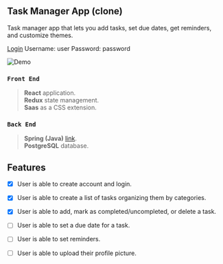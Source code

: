 
## Task Manager App (clone)

Task manager app that lets you add tasks, set due dates, get reminders, and customize themes. 

[Login](https://to-do-app-five.now.sh/login)
Username: user
Password: password


![Demo](src/assets/fast-x5.gif)

### `Front End`

>**React** application.  
 **Redux** state management.  
 **Saas** as a CSS extension.

### `Back End`

>**Spring (Java)** [link](https://github.com/leananepari/todo-app-spring).  
 **PostgreSQL** database.

## Features

- [x] User is able to create account and login. 

- [x] User is able to create a list of tasks organizing them by categories. 

- [x] User is able to add, mark as completed/uncompleted, or delete a task.

- [ ] User is able to set a due date for a task. 

- [ ] User is able to set reminders. 

- [ ] User is able to upload their profile picture. 
